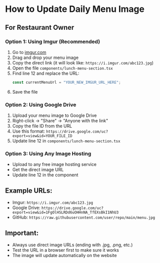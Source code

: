 # How to Update Daily Menu Image

## For Restaurant Owner

### Option 1: Using Imgur (Recommended)

1. Go to [imgur.com](https://imgur.com)
2. Drag and drop your menu image
3. Copy the direct link (it will look like: `https://i.imgur.com/abc123.jpg`)
4. Open the file `components/lunch-menu-section.tsx`
5. Find line 12 and replace the URL:
   ```javascript
   const currentMenuUrl = "YOUR_NEW_IMGUR_URL_HERE";
   ```
6. Save the file

### Option 2: Using Google Drive

1. Upload your menu image to Google Drive
2. Right-click → "Share" → "Anyone with the link"
3. Copy the file ID from the URL
4. Use this format: `https://drive.google.com/uc?export=view&id=YOUR_FILE_ID`
5. Update line 12 in `components/lunch-menu-section.tsx`

### Option 3: Using Any Image Hosting

- Upload to any free image hosting service
- Get the direct image URL
- Update line 12 in the component

## Example URLs:

- Imgur: `https://i.imgur.com/abc123.jpg`
- Google Drive: `https://drive.google.com/uc?export=view&id=1FgOlHSLRDd6uOHHnNA_TfEXsBkI1NhU3`
- GitHub: `https://raw.githubusercontent.com/user/repo/main/menu.jpg`

## Important:

- Always use direct image URLs (ending with .jpg, .png, etc.)
- Test the URL in a browser first to make sure it works
- The image will update automatically on the website

